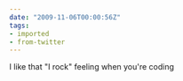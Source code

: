 ```yaml
---
date: "2009-11-06T00:00:56Z"
tags:
- imported
- from-twitter
---
```

I like that "I rock" feeling when you're coding
